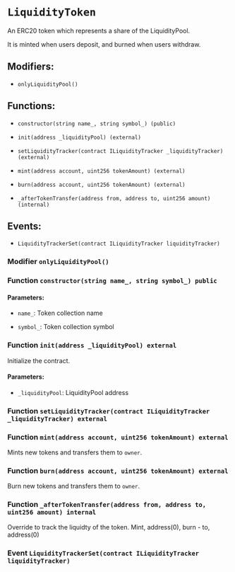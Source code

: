# `LiquidityToken`

An ERC20 token which represents a share of the LiquidityPool.

It is minted when users deposit, and burned when users withdraw.

## Modifiers:

- `onlyLiquidityPool()`

## Functions:

- `constructor(string name_, string symbol_) (public)`

- `init(address _liquidityPool) (external)`

- `setLiquidityTracker(contract ILiquidityTracker _liquidityTracker) (external)`

- `mint(address account, uint256 tokenAmount) (external)`

- `burn(address account, uint256 tokenAmount) (external)`

- `_afterTokenTransfer(address from, address to, uint256 amount) (internal)`

## Events:

- `LiquidityTrackerSet(contract ILiquidityTracker liquidityTracker)`

### Modifier `onlyLiquidityPool()`

### Function `constructor(string name_, string symbol_) public`

#### Parameters:

- `name_`: Token collection name

- `symbol_`: Token collection symbol

### Function `init(address _liquidityPool) external`

Initialize the contract.

#### Parameters:

- `_liquidityPool`: LiquidityPool address

### Function `setLiquidityTracker(contract ILiquidityTracker _liquidityTracker) external`

### Function `mint(address account, uint256 tokenAmount) external`

Mints new tokens and transfers them to `owner`.

### Function `burn(address account, uint256 tokenAmount) external`

Burn new tokens and transfers them to `owner`.

### Function `_afterTokenTransfer(address from, address to, uint256 amount) internal`

Override to track the liquidty of the token. Mint, address(0), burn - to, address(0)

### Event `LiquidityTrackerSet(contract ILiquidityTracker liquidityTracker)`
